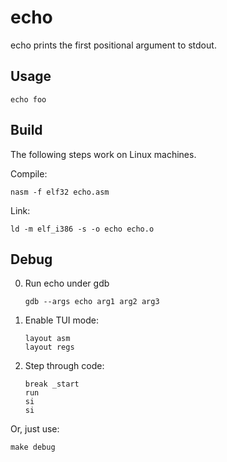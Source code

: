 # echo

echo prints the first positional argument to stdout.

## Usage

```
echo foo
```

## Build

The following steps work on Linux machines.

Compile:

```
nasm -f elf32 echo.asm
```

Link:

```
ld -m elf_i386 -s -o echo echo.o
```

## Debug

0. Run echo under gdb

   ```
   gdb --args echo arg1 arg2 arg3
   ```

1. Enable TUI mode:

   ```
   layout asm
   layout regs
   ```

2. Step through code:

   ```
   break _start
   run
   si
   si
   ```

Or, just use:

```
make debug
```
